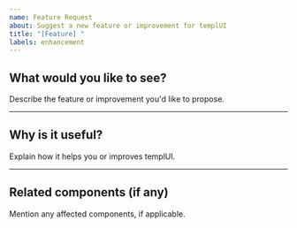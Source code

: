 ```yaml
---
name: Feature Request
about: Suggest a new feature or improvement for templUI
title: "[Feature] "
labels: enhancement
---
```


## What would you like to see?

Describe the feature or improvement you'd like to propose.

---

## Why is it useful?

Explain how it helps you or improves templUI.

---

## Related components (if any)

Mention any affected components, if applicable.
